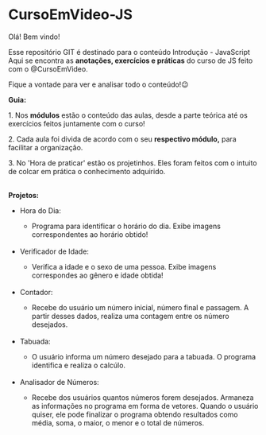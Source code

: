# CursoEmVideo-JS
Olá! Bem vindo!

Esse repositório GIT é destinado para o conteúdo Introdução - JavaScript
<br>
Aqui se encontra as <strong>anotações, exercícios e práticas</strong> do curso de JS feito com o @CursoEmVideo.

Fique a vontade para ver e analisar todo o conteúdo!😉

<strong>Guia:</strong><br>
<p> 1. Nos <strong>módulos</strong> estão o conteúdo das aulas, desde a parte teórica até os exercícios feitos juntamente com o curso!</p>
<p> 2. Cada aula foi divida de acordo com o seu <strong>respectivo módulo,</strong> para facilitar a organização.</p>
<p> 3. No 'Hora de praticar' estão os projetinhos. Eles foram feitos com o intuito de colcar em prática o conhecimento adquirido.</p>


<br><strong>Projetos:</strong><br>
<div>
    <ul>
        <li>Hora do Dia:</li>
            <ul>
                <li>Programa para identificar o horário do dia. Exibe imagens correspondentes ao horário obtido!</li>
            </ul><br>
        <li>Verificador de Idade:</li>
            <ul>
                <li>Verifica a idade e o sexo de uma pessoa. Exibe imagens correspondes ao gênero e idade obtida!</li>
            </ul><br>
        <li>Contador:</li>
            <ul>
                <li>Recebe do usuário um número inicial, número final e passagem. A partir desses dados, realiza uma contagem entre os número desejados.</li>
            </ul><br>
        <li>Tabuada:</li>
            <ul>
                <li>O usuário informa um número desejado para a tabuada. O programa identifica e realiza o calcúlo.</li>
            </ul><br>
        <li>Analisador de Números:</li>
            <ul>
                <li>Recebe dos usuários quantos números forem desejados. Armaneza as informações no programa em forma de vetores. Quando o usuário quiser, ele pode finalizar o programa obtendo resultados como média, soma, o maior, o menor e o total de números.</li>
            </ul><br>
    <ul>
</div>

